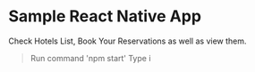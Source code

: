 # Sample React Native App
Check Hotels List, Book Your Reservations as well as view them.

> Run command 'npm start'
> Type i
